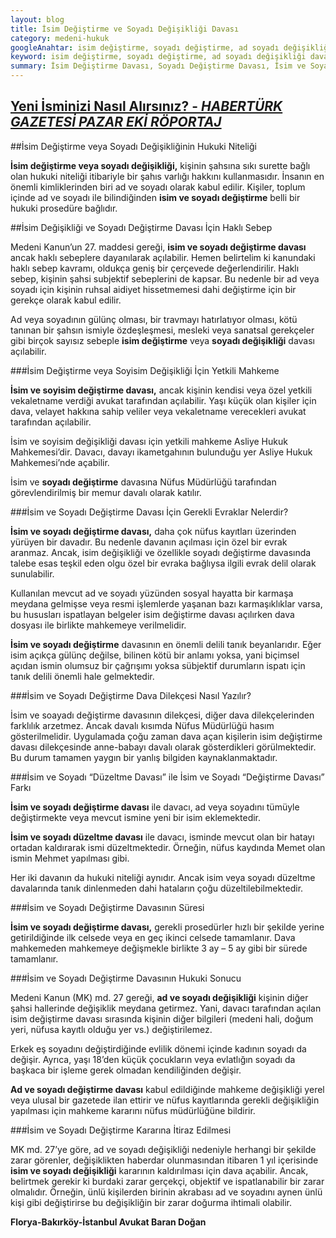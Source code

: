 ```yaml
---
layout: blog
title: İsim Değiştirme ve Soyadı Değişikliği Davası
category: medeni-hukuk
googleAnahtar: isim değiştirme, soyadı değiştirme, ad soyadı değişikliği davası, isim değişikliği, isim değiştirme dava dilekçesi, avukat, florya avukat, bakırköy avukat, istanbul avukat
keyword: isim değiştirme, soyadı değiştirme, ad soyadı değişikliği davası, isim değişikliği, isim değiştirme dava dilekçesi, avukat, florya avukat, bakırköy avukat, istanbul avukat
summary: İsim Değiştirme Davası, Soyadı Değiştirme Davası, İsim ve Soyadı Değişikliği Davası Yetkili Mahkeme, Ad ve Soyisim Değiştirme Dava Dilekçesi ve Dava Dilekçesinin İçeriği, Gerekli Evraklar ve Prosedür
---
```

[Yeni İsminizi Nasıl Alırsınız? - ***HABERTÜRK GAZETESİ PAZAR EKİ RÖPORTAJ***](http://www.haberturk.com/yasam/haber/1059411-yeni-isminizi-nasil-alirsiniz)
---
##İsim Değiştirme veya Soyadı Değişikliğinin Hukuki Niteliği

**İsim değiştirme veya soyadı değişikliği,** kişinin şahsına sıkı surette bağlı olan hukuki niteliği itibariyle bir şahıs varlığı hakkını kullanmasıdır. İnsanın en önemli kimliklerinden biri ad ve soyadı olarak kabul edilir. Kişiler, toplum içinde ad ve soyadı ile bilindiğinden **isim ve soyadı değiştirme** belli bir hukuki prosedüre bağlıdır.

##İsim Değişikliği ve Soyadı Değiştirme Davası İçin Haklı Sebep

Medeni Kanun’un 27. maddesi gereği, **isim ve soyadı değiştirme davası** ancak haklı sebeplere dayanılarak açılabilir. 
Hemen belirtelim ki kanundaki haklı sebep kavramı, oldukça geniş bir çerçevede değerlendirilir. Haklı sebep, kişinin şahsi subjektif  sebeplerini de kapsar. Bu nedenle bir ad veya soyadı için kişinin ruhsal aidiyet hissetmemesi dahi değiştirme için bir gerekçe olarak kabul edilir.

Ad veya soyadının gülünç olması, bir travmayı hatırlatıyor olması, kötü tanınan bir şahsın ismiyle özdeşleşmesi, mesleki veya sanatsal gerekçeler gibi birçok sayısız sebeple **isim değiştirme** veya **soyadı değişikliği** davası açılabilir.


###İsim Değiştirme veya Soyisim Değişikliği İçin Yetkili Mahkeme

**İsim ve soyisim değiştirme davası,** ancak kişinin kendisi veya özel yetkili vekaletname verdiği avukat tarafından açılabilir. Yaşı küçük olan kişiler için dava, velayet hakkına sahip veliler veya vekaletname verecekleri avukat tarafından açılabilir.

İsim ve soyisim değişikliği davası için yetkili mahkeme Asliye Hukuk Mahkemesi’dir. Davacı, davayı ikametgahının bulunduğu yer Asliye Hukuk Mahkemesi’nde açabilir.

İsim ve **soyadı değiştirme** davasına Nüfus Müdürlüğü tarafından görevlendirilmiş bir memur davalı olarak katılır.

###İsim ve Soyadı Değiştirme Davası İçin Gerekli Evraklar Nelerdir?

**İsim ve soyadı değiştirme davası,** daha çok nüfus kayıtları üzerinden yürüyen bir davadır.  Bu nedenle davanın açılması için özel bir evrak aranmaz. Ancak, isim değişikliği ve özellikle soyadı değiştirme davasında talebe esas teşkil eden olgu özel bir evraka bağlıysa ilgili evrak delil olarak sunulabilir.

Kullanılan mevcut ad ve soyadı yüzünden sosyal hayatta bir karmaşa meydana gelmişse veya resmi işlemlerde yaşanan bazı karmaşıklıklar varsa, bu hususları ispatlayan belgeler isim değiştirme davası açılırken dava dosyası ile birlikte mahkemeye verilmelidir.

**İsim ve soyadı değiştirme** davasının en önemli delili tanık beyanlarıdır. Eğer isim açıkça gülünç değilse, bilinen kötü bir anlamı yoksa, yani biçimsel açıdan ismin olumsuz bir çağrışımı yoksa sübjektif durumların ispatı için tanık delili önemli hale gelmektedir.

###İsim ve Soyadı Değiştirme Dava Dilekçesi Nasıl Yazılır?

İsim ve soayadı değiştirme davasının dilekçesi, diğer dava dilekçelerinden farklılık arzetmez. Ancak davalı kısımda Nüfus Müdürlüğü hasım gösterilmelidir. Uygulamada çoğu zaman dava açan kişilerin isim değiştirme davası dilekçesinde anne-babayı davalı olarak gösterdikleri görülmektedir. Bu durum tamamen yaygın bir yanlış bilgiden kaynaklanmaktadır.

###İsim ve Soyadı “Düzeltme Davası” ile İsim ve Soyadı “Değiştirme Davası” Farkı

**İsim ve soyadı değiştirme davası** ile davacı, ad veya soyadını tümüyle değiştirmekte veya mevcut ismine yeni bir isim eklemektedir.

**İsim ve soyadı düzeltme davası** ile davacı, isminde mevcut olan bir hatayı ortadan kaldırarak ismi düzeltmektedir. Örneğin, nüfus kaydında Memet olan ismin Mehmet yapılması gibi.

Her iki davanın da hukuki niteliği aynıdır. Ancak isim veya soyadı düzeltme davalarında tanık dinlenmeden dahi hataların çoğu düzeltilebilmektedir. 

###İsim ve Soyadı Değiştirme Davasının Süresi

**İsim ve soyadı değiştirme davası,** gerekli prosedürler hızlı bir şekilde yerine getirildiğinde ilk celsede veya en geç ikinci celsede tamamlanır. Dava mahkemeden mahkemeye değişmekle birlikte 3 ay – 5 ay gibi bir sürede tamamlanır. 



###İsim ve Soyadı Değiştirme Davasının Hukuki Sonucu

Medeni Kanun (MK) md. 27 gereği, **ad ve soyadı değişikliği** kişinin diğer şahsi hallerinde değişiklik meydana getirmez. Yani, davacı tarafından açılan isim değiştirme davası sırasında kişinin diğer bilgileri (medeni hali, doğum yeri, nüfusa kayıtlı olduğu yer vs.) değiştirilemez.

Erkek eş soyadını değiştirdiğinde evlilik dönemi içinde kadının soyadı da değişir. Ayrıca, yaşı 18’den küçük çocukların veya evlatlığın soyadı da başkaca bir işleme gerek olmadan kendiliğinden değişir.

**Ad ve soyadı değiştirme davası** kabul edildiğinde mahkeme değişikliği yerel veya ulusal bir gazetede ilan ettirir ve nüfus kayıtlarında gerekli değişikliğin yapılması için mahkeme kararını nüfus müdürlüğüne bildirir.

###İsim ve Soyadı Değiştirme Kararına İtiraz Edilmesi

MK md. 27’ye göre, ad ve soyadı değişikliği nedeniyle herhangi bir şekilde zarar görenler, değişiklikten haberdar olunmasından itibaren 1 yıl içerisinde **isim ve soyadı değişikliği** kararının kaldırılması için dava açabilir. Ancak, belirtmek gerekir ki burdaki zarar gerçekçi, objektif ve ispatlanabilir bir zarar olmalıdır. Örneğin, ünlü kişilerden birinin akrabası ad ve soyadını aynen ünlü kişi gibi değiştirirse bu değişikliğin bir zarar doğurma ihtimali olabilir.



**Florya-Bakırköy-İstanbul Avukat Baran Doğan**
